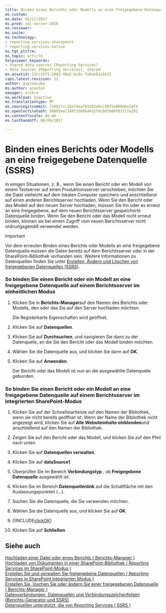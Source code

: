 ```yaml
---
title: Binden eines Berichts oder Modells an eine freigegebene Datenquelle (SSRS) | Microsoft Docs
ms.custom: 
ms.date: 03/17/2017
ms.prod: sql-server-2016
ms.reviewer: 
ms.suite: 
ms.technology:
- reporting-services-sharepoint
- reporting-services-native
ms.tgt_pltfrm: 
ms.topic: article
helpviewer_keywords:
- shared data sources [Reporting Services]
- data sources [Reporting Services], shared
ms.assetid: 23cc15f2-2883-48e2-bc6c-fa0ab61a2e21
caps.latest.revision: 11
author: guyinacube
ms.author: asaxton
manager: erikre
ms.workload: Inactive
ms.translationtype: MT
ms.sourcegitcommit: f3481fcc2bb74eaf93182e6cc58f5a06666e10f4
ms.openlocfilehash: 50893ee7140f33086d432fdc00f660f6371fe282
ms.contentlocale: de-de
ms.lasthandoff: 08/09/2017

---
```

# <a name="bind-a-report-or-model-to-a-shared-data-source-ssrs"></a>Binden eines Berichts oder Modells an eine freigegebene Datenquelle (SSRS)
  In einigen Situationen, z. B., wenn Sie einen Bericht oder ein Modell von einem Testserver auf einen Produktionsserver verschieben, möchten Sie die Datei vielleicht auf dem lokalen Computer speichern und anschließend auf einen anderen Berichtsserver hochladen. Wenn Sie den Bericht oder das Modell auf den neuen Server hochladen, müssen Sie ihn oder es erneut an eine freigegebene, auf dem neuen Berichtsserver gespeicherte Datenquelle binden. Wenn Sie den Bericht oder das Modell nicht erneut binden, können sie bei einem Zugriff vom neuen Berichtsserver nicht ordnungsgemäß verwendet werden.  
  
> [!IMPORTANT]  
>  Vor dem erneuten Binden eines Berichts oder Modells an eine freigegebene Datenquelle müssen die Daten bereits auf dem Berichtsserver oder in der SharePoint-Bibliothek vorhanden sein. Weitere Informationen zu Datenquellen finden Sie unter [Erstellen, Ändern und Löschen von freigegebenen Datenquellen &#40;SSRS&#41;](../../reporting-services/report-data/create-modify-and-delete-shared-data-sources-ssrs.md).  
  
### <a name="to-bind-a-report-or-model-to-a-shared-data-source-on-a-report-server-running-in-native-mode"></a>So binden Sie einen Bericht oder ein Modell an eine freigegebene Datenquelle auf einem Berichtsserver im einheitlichen Modus  
  
1.  Klicken Sie in **Berichts-Manager**auf den Namen des Berichts oder Modells, den oder das Sie auf den Server hochladen möchten.  
  
     Die Registerkarte Eigenschaften wird geöffnet.  
  
2.  Klicken Sie auf **Datenquellen**.  
  
3.  Klicken Sie auf **Durchsuchen**, und navigieren Sie dann zu der Datenquelle, an die Sie den Bericht oder das Modell binden möchten.  
  
4.  Wählen Sie die Datenquelle aus, und klicken Sie dann auf **OK**.  
  
5.  Klicken Sie auf **Anwenden**.  
  
     Der Bericht oder das Modell ist nun an die ausgewählte Datenquelle gebunden.  
  
### <a name="to-bind-a-report-or-model-to-a-shared-data-source-on-a-report-server-running-in-sharepoint-integrated-mode"></a>So binden Sie einen Bericht oder ein Modell an eine freigegebene Datenquelle auf einem Berichtsserver im integrierten SharePoint-Modus  
  
1.  Klicken Sie auf der Schnellstartleiste auf den Namen der Bibliothek, wenn sie nicht bereits geöffnet ist. Wenn der Name der Bibliothek nicht angezeigt wird, klicken Sie auf **Alle Websiteinhalte einblenden**und anschließend auf den Namen der Bibliothek.  
  
2.  Zeigen Sie auf den Bericht oder das Modell, und klicken Sie auf den Pfeil nach unten.  
  
3.  Klicken Sie auf **Datenquellen verwalten**.  
  
4.  Klicken Sie auf **dataSource1**.  
  
5.  Überprüfen Sie im Bereich **Verbindungstyp** , ob **Freigegebene Datenquelle** ausgewählt ist.  
  
6.  Klicken Sie im Bereich **Datenquellenlink** auf die Schaltfläche mit den Auslassungspunkten (...).  
  
7.  Suchen Sie die Datenquelle, die Sie verwenden möchten.  
  
8.  Wählen Sie die Datenquelle aus, und klicken Sie auf **OK**.  
  
9. [!INCLUDE[clickOK](../../includes/clickok-md.md)]  
  
10. Klicken Sie auf **Schließen**.  
  
## <a name="see-also"></a>Siehe auch  
 [Hochladen einer Datei oder eines Berichts &#40; Berichts-Manager &#41;](../../reporting-services/reports/upload-a-file-or-report-report-manager.md)   
 [Hochladen von Dokumenten in einer SharePoint-Bibliothek &#40; Reporting Services im SharePoint-Modus &#41;](../../reporting-services/report-server-sharepoint/upload-documents-to-a-sharepoint-library-reporting-services-in-sharepoint-mode.md)   
 [Erstellen Sie und verwalten Sie freigegebene Datenquellen &#40; Reporting Services in SharePoint integrierten Modus &#41;](http://msdn.microsoft.com/library/2d3428e4-a810-4e66-a287-ff18e57fad76)   
 [Erstellen Sie, löschen Sie oder ändern Sie einer freigegebenen Datenquelle &#40; Berichts-Manager &#41;](http://msdn.microsoft.com/library/cd7bace3-f8ec-4ee3-8a9f-2f217cdca9f2)   
 [Datenverbindungen, Datenquellen und Verbindungszeichenfolgen (Berichts-Generator und SSRS)](../../reporting-services/report-data/data-connections-data-sources-and-connection-strings-report-builder-and-ssrs.md)   
 [Datenquellen unterstützt, die von Reporting Services &#40; SSRS &#41;](../../reporting-services/report-data/data-sources-supported-by-reporting-services-ssrs.md)  
  
  

